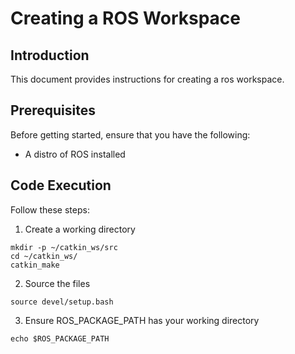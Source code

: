# Creating a ROS Workspace

## Introduction

This document provides instructions for creating a ros workspace.

## Prerequisites

Before getting started, ensure that you have the following:

- A distro of ROS installed

## Code Execution

Follow these steps:

1. Create a working directory
```
mkdir -p ~/catkin_ws/src
cd ~/catkin_ws/
catkin_make
```
2. Source the files
```
source devel/setup.bash
```
3. Ensure ROS_PACKAGE_PATH has your working directory
```
echo $ROS_PACKAGE_PATH
```
